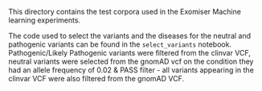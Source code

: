 This directory contains the test corpora used in the Exomiser Machine learning experiments.

The code used to select the variants and the diseases for the neutral and pathogenic variants can be found in the `select_variants` notebook. Pathogenic/Likely Pathogenic variants were filtered from the clinvar VCF, neutral variants were selected from the gnomAD vcf on the condition they had an allele frequency of 0.02 & PASS filter - all variants appearing in the clinvar VCF were also filtered from the gnomAD VCF.

